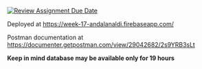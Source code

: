 [![Review Assignment Due Date](https://classroom.github.com/assets/deadline-readme-button-24ddc0f5d75046c5622901739e7c5dd533143b0c8e959d652212380cedb1ea36.svg)](https://classroom.github.com/a/B55J7eQC)

Deployed at https://week-17-andalanaldi.firebaseapp.com/

Postman documentation at https://documenter.getpostman.com/view/29042682/2s9YRB3sLt

__Keep in mind database may be available only for 19 hours__